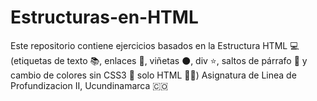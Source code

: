 # Estructuras-en-HTML
Este repositorio contiene ejercicios basados en la Estructura HTML 💻 (etiquetas de texto 📚, enlaces 🔗, viñetas ⚫️, div ⭐️, saltos de párrafo 🚀 y cambio de colores sin CSS3 🎨 solo HTML 👩‍💻) Asignatura de Linea de Profundizacion II, Ucundinamarca 🇨🇴

